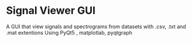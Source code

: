 # Signal Viewer GUI
 A GUI that view signals and spectrograms from datasets with .csv, .txt and .mat extentions
 Using PyQt5 , matplotlab, pyqtgraph

